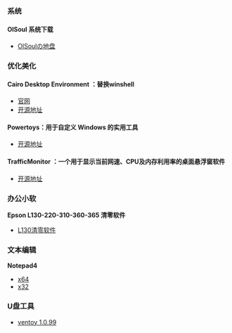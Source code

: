 ### 系统
#### OlSoul 系统下载
- [OlSoulの地盘](http://b.olsoul.com/)

### 优化美化

#### Cairo Desktop Environment ：替换winshell
- [官网](https://cairodesktop.com/)
- [开源地址](https://github.com/cairoshell/cairoshell)

#### Powertoys：用于自定义 Windows 的实用工具
- [开源地址](https://github.com/microsoft/PowerToys)

#### TrafficMonitor ：一个用于显示当前网速、CPU及内存利用率的桌面悬浮窗软件
- [开源地址](https://github.com/zhongyang219/TrafficMonitor)

### 办公小软
**Epson L130-220-310-360-365 清零软件**
- [L130清零软件](https://cqmzgg.lanzn.com/iF1nH24xxpwf)

### 文本编辑 
**Notepad4** 
- [x64](https://cqmzgg.lanzn.com/i6qg32heyibc)
- [x32](https://cqmzgg.lanzn.com/i8iSE2heyide)

### U盘工具
- [ventoy 1.0.99](https://cqmzgg.lanzn.com/ig6aC2heyube)



<!-- ##{"script":"<script src='https://blog.meekdai.com/Gmeek/plugins/GmeekTOC.js'></script>"}## -->
